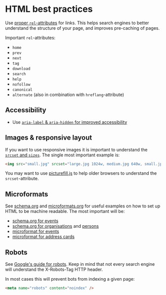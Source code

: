 HTML best practices
===================

Use [proper `rel`-attributes](http://microformats.org/wiki/existing-rel-values) for links. This helps search engines to better understand the structure of your page, and improves pre-caching of pages.

Important `rel`-attributes:

* `home`
* `prev`
* `next`
* `tag`
* `download`
* `search`
* `help`
* `nofollow`
* `canonical`
* `alternate` (also in combination with `hreflang`-attribute)

Accessibility
-------------

* Use [`aria-label` & `aria-hidden` for improved accessibility](https://dev.opera.com/articles/ux-accessibility-aria-label/)

Images & responsive layout
--------------------------

If you want to use responsive images it is important to understand the [`srcset` and `sizes`](http://ericportis.com/posts/2014/srcset-sizes/). The single most important example is:

```html
<img src="small.jpg" srcset="large.jpg 1024w, medium.jpg 640w, small.jpg 320w" sizes="100vw" alt="A rad wolf" />
```

You may want to use [picturefill.js](http://scottjehl.github.io/picturefill/) to help older browsers to understand the `srcset`-attribute.

Microformats
------------

See [schema.org](http://schema.org/Place) and [microformats.org](http://microformats.org/wiki/Main_Page) for useful examples on how to set up HTML to be machine readable. The most important will be:

* [schema.org for events](http://schema.org/Event)
* [schema.org for organisations](http://schema.org/Organization) and [persons](http://schema.org/Person)
* [microformat for events](http://microformats.org/wiki/h-event)
* [microformat for address cards](http://microformats.org/wiki/h-card)

Robots
------

See [Google's guide for robots](https://developers.google.com/webmasters/control-crawl-index/docs/robots_meta_tag?hl=en). Keep in mind that not every search engine will understand the X-Robots-Tag HTTP header.

In most cases this will prevent bots from indexing a given page:

```html
<meta name="robots" content="noindex" />
```
